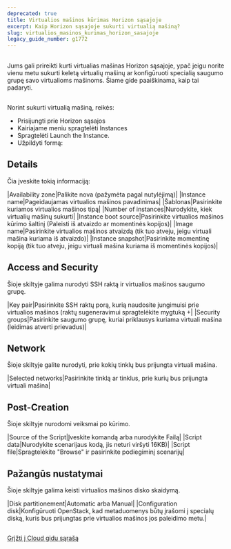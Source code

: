 ```yaml
---
deprecated: true
title: Virtualios mašinos kūrimas Horizon sąsajoje
excerpt: Kaip Horizon sąsajoje sukurti virtualią mašiną?
slug: virtualios_masinos_kurimas_horizon_sasajoje
legacy_guide_number: g1772
---
```



## 
Jums gali prireikti kurti virtualias mašinas Horizon sąsajoje, ypač jeigu norite vienu metu sukurti keletą virtualių mašinų ar konfigūruoti specialią saugumo grupę savo virtualioms mašinoms. Šiame gide paaiškinama, kaip tai padaryti.


## 
Norint sukurti virtualią mašiną, reikės:


- Prisijungti prie Horizon sąsajos
- Kairiajame meniu spragtelėti Instances
- Spragtelėti Launch the Instance.
- Užpildyti formą:



## Details
Čia įveskite tokią informaciją:

|Availability zone|Palikite nova (pažymėta pagal nutylėjimą)|
|Instance name|Pageidaujamas virtualios mašinos pavadinimas|
|Šablonas|Pasirinkite kuriamos virtualios mašinos tipą|
|Number of instances|Nurodykite, kiek virtualių mašinų sukurti|
|Instance boot source|Pasirinkite virtualios mašinos kūrimo šaltinį (Paleisti iš atvaizdo ar momentinės kopijos)|
|Image name|Pasirinkite virtualios mašinos atvaizdą (tik tuo atveju, jeigu virtuali mašina kuriama iš atvaizdo)|
|Instance snapshot|Pasirinkite momentinę kopiją (tik tuo atveju, jeigu virtuali mašina kuriama iš momentinės kopijos)|



## Access and Security
Šioje skiltyje galima nurodyti SSH raktą ir virtualios mašinos saugumo grupę.

|Key pair|Pasirinkite SSH raktų porą, kurią naudosite jungimuisi prie virtualios mašinos (raktų sugeneravimui spragtelėkite mygtuką +|
|Security groups|Pasirinkite saugumo grupę, kuriai priklausys kuriama virtuali mašina (leidimas atverti prievadus)|



## Network
Šioje skiltyje galite nurodyti, prie kokių tinklų bus prijungta virtuali mašina.

|Selected networks|Pasirinkite tinklą ar tinklus, prie kurių bus prijungta virtuali mašina|



## Post-Creation
Šioje skiltyje nurodomi veiksmai po kūrimo.

|Source of the Script|Įveskite komandą arba nurodykite Failą|
|Script data|Nurodykite scenarijaus kodą, jis neturi viršyti 16KB)|
|Script file|Spragtelėkite "Browse" ir pasirinkite podiegiminį scenarijų|



## Pažangūs nustatymai
Šioje skiltyje galima keisti virtualios mašinos disko skaidymą.

|Disk partitionement|Automatic arba Manual|
|Configuration disk|Konfigūruoti OpenStack, kad metaduomenys būtų įrašomi į specialų diską, kuris bus prijungtas prie virtualios mašinos jos paleidimo metu.|




## 
[Grįžti į Cloud gidų sąrašą]({legacy}1785)

